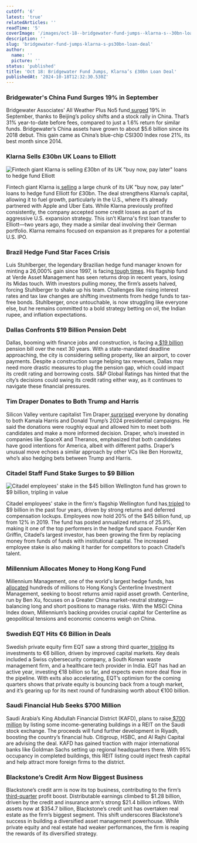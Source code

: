 ```yaml
---
cutOff: '6'
latest: 'true'
relatedArticles: ''
readTime: '5'
coverImage: '/images/oct-18--bridgewater-fund-jumps--klarna-s--30bn-loan-deal-a-YxND.webp'
description: ''
slug: 'bridgewater-fund-jumps-klarna-s-ps30bn-loan-deal'
author:
  name: ''
  picture: ''
status: 'published'
title: 'Oct 18: Bridgewater Fund Jumps, Klarna’s £30bn Loan Deal'
publishedAt: '2024-10-18T12:32:30.530Z'
---
```


### Bridgewater's China Fund Surges 19% in September

Bridgewater Associates' All Weather Plus No5 fund[ surged](https://www.hedgeweek.com/bridgewaters-china-fund-surges-19-in-september-amid-stock-rally/) 19% in September, thanks to Beijing’s policy shifts and a stock rally in China. That’s 31% year-to-date before fees, compared to just a 1.6% return for similar funds. Bridgewater’s China assets have grown to about $5.6 billion since its 2018 debut. This gain came as China’s blue-chip CSI300 Index rose 21%, its best month since 2014.

### Klarna Sells £30bn UK Loans to Elliott

![Fintech giant Klarna is selling £30bn of its UK "buy now, pay later" loans to hedge fund Elliott](/images/oct-18--bridgewater-fund-jumps--klarna-s--30bn-loan-deal-a-czNT.webp)

Fintech giant Klarna is[ selling](https://www.hedgeweek.com/elliott-to-buy-30n-of-klarnas-uk-bnpl-loans/#:~:text=Klarna%20is%20selling%20the%20bulk,sources%20familiar%20with%20the%20transaction.) a large chunk of its UK "buy now, pay later" loans to hedge fund Elliott for £30bn. The deal strengthens Klarna’s capital, allowing it to fuel growth, particularly in the U.S., where it’s already partnered with Apple and Uber Eats. While Klarna previously profited consistently, the company accepted some credit losses as part of its aggressive U.S. expansion strategy. This isn’t Klarna's first loan transfer to Elliott—two years ago, they made a similar deal involving their German portfolio. Klarna remains focused on expansion as it prepares for a potential U.S. IPO.

### Brazil Hedge Fund Star Faces Crisis

Luis Stuhlberger, the legendary Brazilian hedge fund manager known for minting a 26,000% gain since 1997, is facing[ tough times](https://www.bnnbloomberg.ca/business/company-news/2024/10/17/after-minting-26000-gain-brazil-hedge-fund-star-faces-crisis/). His flagship fund at Verde Asset Management has seen returns drop in recent years, losing its Midas touch. With investors pulling money, the firm’s assets halved, forcing Stuhlberger to shake up his team. Challenges like rising interest rates and tax law changes are shifting investments from hedge funds to tax-free bonds. Stuhlberger, once untouchable, is now struggling like everyone else, but he remains committed to a bold strategy betting on oil, the Indian rupee, and inflation expectations.

### Dallas Confronts $19 Billion Pension Debt

Dallas, booming with finance jobs and construction, is facing a[ $19 billion](https://www.bnnbloomberg.ca/investing/2024/10/17/dallas-bets-on-growth-to-finance-its-19-billion-pension-bill/) pension bill over the next 30 years. With a state-mandated deadline approaching, the city is considering selling property, like an airport, to cover payments. Despite a construction surge helping tax revenues, Dallas may need more drastic measures to plug the pension gap, which could impact its credit rating and borrowing costs. S&P Global Ratings has hinted that the city’s decisions could swing its credit rating either way, as it continues to navigate these financial pressures.

### Tim Draper Donates to Both Trump and Harris

Silicon Valley venture capitalist Tim Draper[ surprised](https://www.bnnbloomberg.ca/business/company-news/2024/10/16/venture-capitalist-draper-says-he-donated-to-harris-and-trump/) everyone by donating to both Kamala Harris and Donald Trump’s 2024 presidential campaigns. He said the donations were roughly equal and allowed him to meet both candidates and make a more informed decision. Draper, who’s invested in companies like SpaceX and Theranos, emphasized that both candidates have good intentions for America, albeit with different paths. Draper’s unusual move echoes a similar approach by other VCs like Ben Horowitz, who’s also hedging bets between Trump and Harris.

### Citadel Staff Fund Stake Surges to $9 Billion

![Citadel employees' stake in the $45 billion Wellington fund has grown to $9 billion, tripling in value](/images/oct-18--bridgewater-fund-jumps--klarna-s--30bn-loan-deal-b-MwOD.webp)

Citadel employees' stake in the firm's flagship Wellington fund has[ tripled](https://www.bnnbloomberg.ca/investing/2024/10/17/citadel-staffs-fund-stake-triples-to-9-billion-in-four-years/) to $9 billion in the past four years, driven by strong returns and deferred compensation lockups. Employees now hold 20% of the $45 billion fund, up from 12% in 2019. The fund has posted annualized returns of 25.9%, making it one of the top performers in the hedge fund space. Founder Ken Griffin, Citadel’s largest investor, has been growing the firm by replacing money from funds of funds with institutional capital. The increased employee stake is also making it harder for competitors to poach Citadel’s talent.

### Millennium Allocates Money to Hong Kong Fund

Millennium Management, one of the world's largest hedge funds, has[ allocated](https://www.bnnbloomberg.ca/business/international/2024/10/17/hedge-fund-millennium-allocates-money-to-hong-kongs-centerline/) hundreds of millions to Hong Kong’s Centerline Investment Management, seeking to boost returns amid rapid asset growth. Centerline, run by Ben Xu, focuses on a Greater China market-neutral strategy—balancing long and short positions to manage risks. With the MSCI China Index down, Millennium’s backing provides crucial capital for Centerline as geopolitical tensions and economic concerns weigh on China.

### Swedish EQT Hits €6 Billion in Deals

Swedish private equity firm EQT saw a strong third quarter,[ tripling](https://www.bnnbloomberg.ca/business/company-news/2024/10/17/swedens-eqt-saw-investments-hit-6-billion-on-strong-deal-flow/) its investments to €6 billion, driven by improved capital markets. Key deals included a Swiss cybersecurity company, a South Korean waste management firm, and a healthcare tech provider in India. EQT has had an active year, investing €18 billion so far, and expects even more deal flow in the pipeline. With exits also accelerating, EQT’s optimism for the coming quarters shows that private equity is bouncing back from a tough market, and it’s gearing up for its next round of fundraising worth about €100 billion.

### Saudi Financial Hub Seeks $700 Million

Saudi Arabia’s King Abdullah Financial District (KAFD), plans to raise[ $700 million](https://www.bnnbloomberg.ca/business/company-news/2024/10/17/saudi-finance-hub-bigger-than-canary-wharf-seeks-700-million/) by listing some income-generating buildings in a REIT on the Saudi stock exchange. The proceeds will fund further development in Riyadh, boosting the country’s financial hub. Citigroup, HSBC, and Al Rajhi Capital are advising the deal. KAFD has gained traction with major international banks like Goldman Sachs setting up regional headquarters there. With 95% occupancy in completed buildings, this REIT listing could inject fresh capital and help attract more foreign firms to the district.

### Blackstone’s Credit Arm Now Biggest Business

Blackstone’s credit arm is now its top business, contributing to the firm’s[ third-quarter](https://www.bnnbloomberg.ca/investing/2024/10/17/blackstones-credit-arm-is-now-its-top-business-fueling-profits/) profit boost. Distributable earnings climbed to $1.28 billion, driven by the credit and insurance arm's strong $21.4 billion inflows. With assets now at $354.7 billion, Blackstone’s credit unit has overtaken real estate as the firm’s biggest segment. This shift underscores Blackstone’s success in building a diversified asset management powerhouse. While private equity and real estate had weaker performances, the firm is reaping the rewards of its diversified strategy.